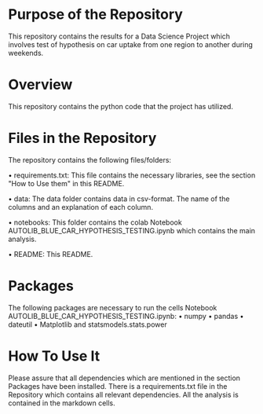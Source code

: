 # Purpose of the Repository

This repository contains the results for a Data Science Project which involves test of hypothesis on car uptake from one region to another during weekends.


# Overview
This repository contains the python code that the project has utilized.

# Files in the Repository
The repository contains the following files/folders:

•	requirements.txt: This file contains the necessary libraries, see the section "How to Use them" in this README.

•	data: The data folder contains data in csv-format. The name of the columns and an explanation of each column.

•	notebooks: This folder contains the colab Notebook AUTOLIB_BLUE_CAR_HYPOTHESIS_TESTING.ipynb which contains the main analysis.

•	README: This README.

# Packages
The following packages are necessary to run the cells  Notebook AUTOLIB_BLUE_CAR_HYPOTHESIS_TESTING.ipynb:
•	numpy 
•	pandas 
•	dateutil
•	Matplotlib and statsmodels.stats.power 

# How To Use It

Please assure that all dependencies which are mentioned in the section Packages have been installed. There is a requirements.txt file in the Repository which contains all relevant dependencies. All the analysis is contained in the  markdown cells.
